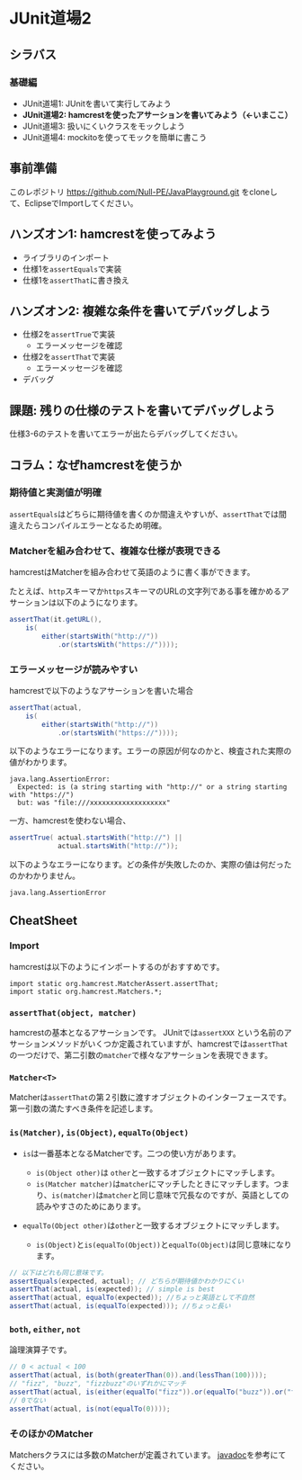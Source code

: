 # JUnit道場2

## シラバス
### 基礎編
- JUnit道場1: JUnitを書いて実行してみよう
- **JUnit道場2: hamcrestを使ったアサーションを書いてみよう（←いまここ）**
- JUnit道場3: 扱いにくいクラスをモックしよう
- JUnit道場4: mockitoを使ってモックを簡単に書こう

## 事前準備
このレポジトリ https://github.com/Null-PE/JavaPlayground.git
をcloneして、EclipseでImportしてください。

## ハンズオン1: hamcrestを使ってみよう
 - ライブラリのインポート
 - 仕様1を`assertEquals`で実装
 - 仕様1を`assertThat`に書き換え
 
## ハンズオン2: 複雑な条件を書いてデバッグしよう
- 仕様2を`assertTrue`で実装
  - エラーメッセージを確認
- 仕様2を`assertThat`で実装
  - エラーメッセージを確認
- デバッグ

## 課題: 残りの仕様のテストを書いてデバッグしよう
仕様3-6のテストを書いてエラーが出たらデバッグしてください。

## コラム：なぜhamcrestを使うか

### 期待値と実測値が明確

`assertEquals`はどちらに期待値を書くのか間違えやすいが、`assertThat`では間違えたらコンパイルエラーとなるため明確。

### Matcherを組み合わせて、複雑な仕様が表現できる 

hamcrestはMatcherを組み合わせて英語のように書く事ができます。

たとえば、`http`スキーマか`https`スキーマのURLの文字列である事を確かめるアサーションは以下のようになります。

```java
assertThat(it.getURL(), 
    is(
        either(startsWith("http://"))
            .or(startsWith("https://"))));
```

### エラーメッセージが読みやすい　

hamcrestで以下のようなアサーションを書いた場合

```java
assertThat(actual, 
    is(
        either(startsWith("http://"))
            .or(startsWith("https://"))));
```

以下のようなエラーになります。エラーの原因が何なのかと、検査された実際の値がわかります。
  
```console
java.lang.AssertionError: 
  Expected: is (a string starting with "http://" or a string starting with "https://")
  but: was "file:///xxxxxxxxxxxxxxxxxxx"
```

一方、hamcrestを使わない場合、

```java
assertTrue( actual.startsWith("http://") ||
            actual.startsWith("http://"));
```

以下のようなエラーになります。どの条件が失敗したのか、実際の値は何だったのかわかりません。

```console
java.lang.AssertionError
```


## CheatSheet
### Import
hamcrestは以下のようにインポートするのがおすすめです。

```
import static org.hamcrest.MatcherAssert.assertThat;
import static org.hamcrest.Matchers.*;
```

### `assertThat(object, matcher)`

hamcrestの基本となるアサーションです。
JUnitでは`assertXXX` という名前のアサーションメソッドがいくつか定義されていますが、hamcrestでは`assertThat`の一つだけで、第二引数の`matcher`で様々なアサーションを表現できます。

### `Matcher<T>`
Matcherは`assertThat`の第２引数に渡すオブジェクトのインターフェースです。第一引数の満たすべき条件を記述します。

### `is(Matcher)`, `is(Object)`, `equalTo(Object)`
- `is`は一番基本となるMatcherです。二つの使い方があります。
  - `is(Object other)`は `other`と一致するオブジェクトにマッチします。
  - `is(Matcher matcher)`は`matcher`にマッチしたときにマッチします。つまり、`is(matcher)`は`matcher`と同じ意味で冗長なのですが、英語としての読みやすさのためにあります。
- `equalTo(Object other)`は`other`と一致するオブジェクトにマッチします。

  - `is(Object)`と`is(equalTo(Object))`と`equalTo(Object)`は同じ意味になります。

```java
// 以下はどれも同じ意味です。
assertEquals(expected, actual); // どちらが期待値かわかりにくい
assertThat(actual, is(expected)); // simple is best
assertThat(actual, equalTo(expected)); //ちょっと英語として不自然
assertThat(actual, is(equalTo(expected))); //ちょっと長い
```

### `both`, `either`, `not`
論理演算子です。

```java
// 0 < actual < 100
assertThat(actual, is(both(greaterThan(0)).and(lessThan(100))));
// "fizz", "buzz", "fizzbuzz"のいずれかにマッチ
assertThat(actual, is(either(equalTo("fizz")).or(equalTo("buzz")).or("fizzbuzz")));
// 0でない
assertThat(actual, is(not(equalTo(0))));
```

### そのほかのMatcher
Matchersクラスには多数のMatcherが定義されています。
[javadoc](http://hamcrest.org/JavaHamcrest/javadoc/2.2/)を参考にてください。
